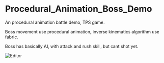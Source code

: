 # Procedural_Animation_Boss_Demo
An procedural animation battle demo, TPS game.

Boss movement use procedural animation, inverse kinematics algorithm use fabric.

Boss has basically AI, with attack and rush skill, but cant shot yet.

![Editor](https://i.loli.net/2021/09/26/Cn9zdENUqYgy2Vj.png)
